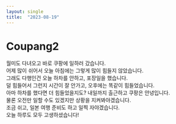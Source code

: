 ```yaml
---
layout: single
title:  "2023-08-19"
---
```


# Coupang2

월미도 다녀오고 바로 쿠팡에 일하러 갔습니다.  
어제 많이 쉬어서 오늘 아침에는 그렇게 많이 힘들지 않았습니다.  
그래도 다행인건 오늘 하차를 안하고, 포장일을 했습니다.  
덜 힘들어서 그런지 시간이 잘 안가고, 오후에는 똑같이 힘들었습니다.  
아마 하차를 했다면 더 힘들었을지도?
내일까지 출근하고 쿠팡은 안녕입니다.  
물론 오전만 일할 수도 있겠지만 상황을 지켜봐야겠습니다.  
조금 쉬고, 일본 여행 준비도 하고 일찍 자야겠습니다.  
오늘 하루도 모두 고생하셨습니다!
